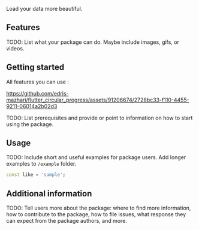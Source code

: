 
Load your data more beautiful.
## Features

TODO: List what your package can do. Maybe include images, gifs, or videos.

## Getting started
All features you can use :

https://github.com/edris-mazhari/flutter_circular_progress/assets/91206674/2728bc33-f110-4455-9211-06014a2b02d3


TODO: List prerequisites and provide or point to information on how to
start using the package.

## Usage

TODO: Include short and useful examples for package users. Add longer examples
to `/example` folder.

```dart
const like = 'sample';
```

## Additional information

TODO: Tell users more about the package: where to find more information, how to
contribute to the package, how to file issues, what response they can expect
from the package authors, and more.
